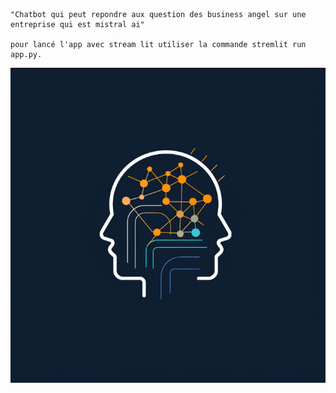     "Chatbot qui peut repondre aux question des business angel sur une entreprise qui est mistral ai"

    pour lancé l'app avec stream lit utiliser la commande stremlit run app.py.
    
![interface](logo.png)